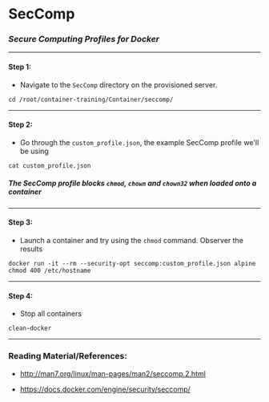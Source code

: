 # **SecComp**

### *Secure Computing Profiles for Docker*

-------

#### Step 1:

* Navigate to the `SecComp` directory on the provisioned server.

```
cd /root/container-training/Container/seccomp/
```

-------

#### Step 2:

* Go through the `custom_profile.json`, the example SecComp profile we'll be using

```commandline
cat custom_profile.json
```

#####  **The SecComp profile blocks `chmod`, `chown` and `chown32` when loaded onto a container**

-------

#### Step 3:

* Launch a container and try using the `chmod` command. Observer the results

```commandline
docker run -it --rm --security-opt seccomp:custom_profile.json alpine chmod 400 /etc/hostname
```

-------

#### Step 4:

* Stop all containers

```commandline
clean-docker
```

---------

### Reading Material/References:

* http://man7.org/linux/man-pages/man2/seccomp.2.html

* https://docs.docker.com/engine/security/seccomp/